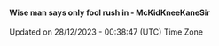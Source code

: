 #### Wise man says only fool rush in - McKidKneeKaneSir
Updated on 28/12/2023 - 00:38:47 (UTC) Time Zone
